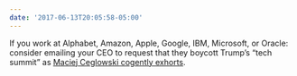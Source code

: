 ```yaml
---
date: '2017-06-13T20:05:58-05:00'
---
```

If you work at Alphabet, Amazon, Apple, Google, IBM, Microsoft, or Oracle: consider emailing your CEO to request that they boycott Trump’s “tech summit” as [Maciej Ceglowski cogently exhorts](https://techsolidarity.org/boycott_the_june_19_summit.html).
